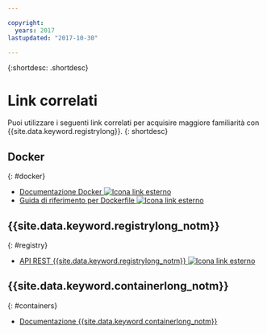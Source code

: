 ```yaml
---

copyright:
  years: 2017
lastupdated: "2017-10-30"

---
```


{:shortdesc: .shortdesc}


# Link correlati

Puoi utilizzare i seguenti link correlati per acquisire maggiore familiarità con {{site.data.keyword.registrylong}}.
{: shortdesc}

## Docker
{: #docker}

<ul>
<li><a href="https://docs.docker.com/engine/" target="_blank">Documentazione Docker <img src="../../icons/launch-glyph.svg" alt="Icona link esterno"></a>
<li><a href="http://docs.docker.com/engine/reference/builder/" target="_blank">Guida di riferimento per Dockerfile <img src="../../icons/launch-glyph.svg" alt="Icona link esterno"></a>
</ul>

## {{site.data.keyword.registrylong_notm}}
{: #registry}

<ul>
<li><a href="https://registry.ng.bluemix.net/api/doc/" target="_blank">API REST {{site.data.keyword.registrylong_notm}} <img src="../../icons/launch-glyph.svg" alt="Icona link esterno"></a>
</ul>

## {{site.data.keyword.containerlong_notm}}
{: #containers}

* [Documentazione {{site.data.keyword.containerlong_notm}}](../../containers/container_index.html)
